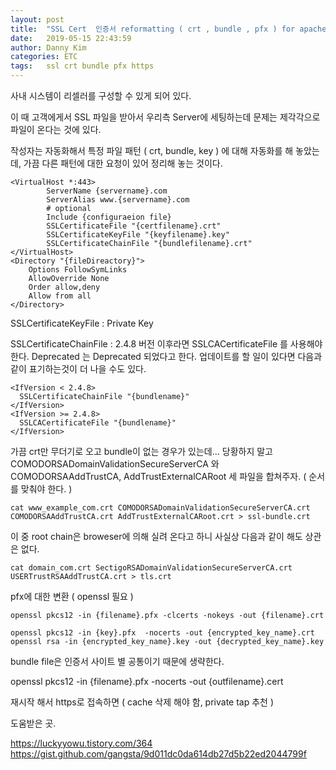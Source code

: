 ```yaml
---
layout: post
title:  "SSL Cert  인증서 reformatting ( crt , bundle , pfx ) for apache"
date:   2019-05-15 22:43:59
author: Danny Kim
categories: ETC
tags:	ssl crt bundle pfx https
---
```


사내 시스템이 리셀러를 구성할 수 있게 되어 있다.

이 때 고객에게서 SSL 파일을 받아서 우리측 Server에 세팅하는데 문제는 제각각으로 파일이 온다는 것에 있다.

작성자는 자동화해서 특정 파일 패턴 ( crt, bundle, key ) 에 대해 자동화를 해 놓았는데, 가끔 다른 패턴에 대한 요청이 있어 정리해 놓는 것이다.                                                                                                                                                                                                                                                      

```
<VirtualHost *:443>
        ServerName {servername}.com
        ServerAlias www.{servername}.com
        # optional
		Include {configuraeion file}
        SSLCertificateFile "{certfilename}.crt"
        SSLCertificateKeyFile "{keyfilename}.key"
        SSLCertificateChainFile "{bundlefilename}.crt"
</VirtualHost>
<Directory "{fileDireactory}">
    Options FollowSymLinks
    AllowOverride None
    Order allow,deny
    Allow from all
</Directory>
```



SSLCertificateKeyFile : Private Key

SSLCertificateChainFile : 2.4.8 버전 이후라면 SSLCACertificateFile 를 사용해야 한다. Deprecated 는 Deprecated 되었다고 한다. 업데이트를 할 일이 있다면 다음과 같이 표기하는것이 더 나을 수도 있다.

```
<IfVersion < 2.4.8>
  SSLCertificateChainFile "{bundlename}"
</IfVersion>
<IfVersion >= 2.4.8>
  SSLCACertificateFile "{bundlename}"
</IfVersion>
```

가끔 crt만 무더기로 오고 bundle이 없는 경우가 있는데... 당황하지 말고 COMODORSADomainValidationSecureServerCA 와 COMODORSAAddTrustCA, AddTrustExternalCARoot 세 파일을 합쳐주자. ( 순서를 맞춰야 한다. )

```
cat www_example_com.crt COMODORSADomainValidationSecureServerCA.crt  COMODORSAAddTrustCA.crt AddTrustExternalCARoot.crt > ssl-bundle.crt

```

이 중  root chain은 broweser에 의해 실려 온다고 하니 사실상 다음과 같이 해도 상관은 없다.

```
cat domain_com.crt SectigoRSADomainValidationSecureServerCA.crt USERTrustRSAAddTrustCA.crt > tls.crt
```



pfx에 대한 변환  ( openssl 필요 )

```
openssl pkcs12 -in {filename}.pfx -clcerts -nokeys -out {filename}.crt

openssl pkcs12 -in {key}.pfx  -nocerts -out {encrypted_key_name}.crt
openssl rsa -in {encrypted_key_name}.key -out {decrypted_key_name}.key
```



bundle file은 인증서 사이트 별 공통이기 때문에 생략한다.



openssl pkcs12 -in {filename}.pfx  -nocerts -out {outfilename}.cert



재시작 해서 https로 접속하면 ( cache 삭제 해야 함, private tap 추천 )



도움받은 곳.

<https://luckyyowu.tistory.com/364>
<https://gist.github.com/gangsta/9d011dc0da614db27d5b22ed2044799f>

